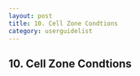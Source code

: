```yaml
---
layout: post
title: 10. Cell Zone Condtions
category: userguidelist
---
```


## 10. Cell Zone Condtions

